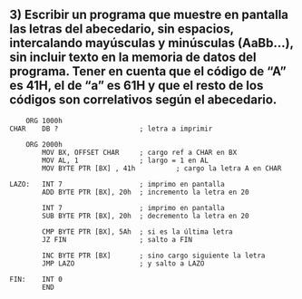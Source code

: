 ## 3) Escribir un programa que muestre en pantalla las letras del abecedario, sin espacios, intercalando mayúsculas  y minúsculas (AaBb...), sin incluir texto en la memoria de datos del programa. Tener en cuenta que el código de “A” es 41H, el de “a” es 61H y que el resto de los códigos son correlativos según el abecedario.

```assembly
    ORG 1000h
CHAR    DB ?                    ; letra a imprimir

    ORG 2000h
        MOV BX, OFFSET CHAR     ; cargo ref a CHAR en BX
        MOV AL, 1               ; largo = 1 en AL
        MOV BYTE PTR [BX] , 41h          ; cargo la letra A en CHAR

LAZO:   INT 7                   ; imprimo en pantalla
        ADD BYTE PTR [BX], 20h  ; incremento la letra en 20

        INT 7                   ; imprimo en pantalla
        SUB BYTE PTR [BX], 20h  ; decremento la letra en 20

        CMP BYTE PTR [BX], 5Ah  ; si es la última letra
        JZ FIN                  ; salto a FIN

        INC BYTE PTR [BX]       ; sino cargo siguiente la letra
        JMP LAZO                ; y salto a LAZO

FIN:    INT 0
        END
```
